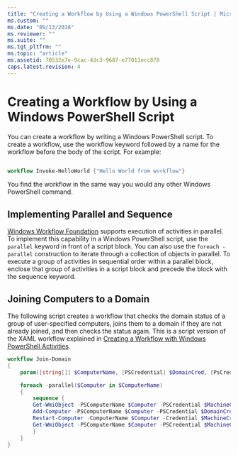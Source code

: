```yaml
---
title: "Creating a Workflow by Using a Windows PowerShell Script | Microsoft Docs"
ms.custom: ""
ms.date: "09/13/2016"
ms.reviewer: ""
ms.suite: ""
ms.tgt_pltfrm: ""
ms.topic: "article"
ms.assetid: 70532e7e-9cac-43c3-9687-e77011ecc878
caps.latest.revision: 4
---
```

# Creating a Workflow by Using a Windows PowerShell Script

You can create a workflow by writing a Windows PowerShell script. To create a workflow, use the
workflow keyword followed by a name for the workflow before the body of the script. For example:

```powershell

workflow Invoke-HelloWorld {"Hello World from workflow"}
```

You find the workflow in the same way you would any other Windows PowerShell command.

## Implementing Parallel and Sequence

[Windows Workflow Foundation](/previous-versions/dotnet/netframework-3.5/ms735967(v=vs.90)) supports
execution of activities in parallel. To implement this capability in a Windows PowerShell script,
use the `parallel` keyword in front of a script block. You can also use the `foreach -parallel`
construction to iterate through a collection of objects in parallel. To execute a group of
activities in sequential order within a parallel block, enclose that group of activities in a script
block and precede the block with the sequence keyword.

## Joining Computers to a Domain

The following script creates a workflow that checks the domain status of a group of user-specified
computers, joins them to a domain if they are not already joined, and then checks the status again.
This is a script version of the XAML workflow explained in
[Creating a Workflow with Windows PowerShell Activities](./creating-a-workflow-with-windows-powershell-activities.md).

```powershell
workflow Join-Domain
{
    param([string[]] $ComputerName, [PSCredential] $DomainCred, [PsCredential] $MachineCred)

    foreach -parallel($Computer in $ComputerName)
    {
        sequence {
        Get-WmiObject -PSComputerName $Computer -PSCredential $MachineCred
        Add-Computer -PSComputerName $Computer -PSCredential $DomainCred
        Restart-Computer -ComputerName $Computer -Credential $MachineCred -For PowerShell -Force -Wait -PSComputerName ""
        Get-WmiObject -PSComputerName $Computer -PSCredential $MachineCred
        }
    }
}
```

